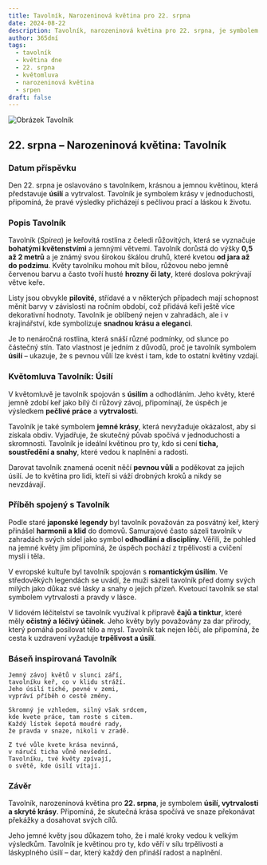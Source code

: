 ```yaml
---
title: Tavolník, Narozeninová květina pro 22. srpna
date: 2024-08-22
description: Tavolník, narozeninová květina pro 22. srpna, je symbolem Úsilí. Objevte její jedinečný význam, fascinující příběhy a poezii, která oslavuje její krásu.
author: 365dní
tags:
  - tavolník
  - květina dne
  - 22. srpna
  - květomluva
  - narozeninová květina
  - srpen
draft: false
---
```


![Obrázek Tavolník](https://cdn.pixabay.com/photo/2022/05/08/07/44/flowers-7181453_1280.jpg#center)


## 22. srpna – Narozeninová květina: Tavolník

### Datum příspěvku

Den 22. srpna je oslavováno s tavolníkem, krásnou a jemnou květinou, která představuje **úsilí** a vytrvalost. Tavolník je symbolem krásy v jednoduchosti, připomíná, že pravé výsledky přicházejí s pečlivou prací a láskou k životu.

### Popis Tavolník

Tavolník (_Spirea_) je keřovitá rostlina z čeledi růžovitých, která se vyznačuje **bohatými květenstvími** a jemnými větvemi. Tavolník dorůstá do výšky **0,5 až 2 metrů** a je známý svou širokou škálou druhů, které kvetou **od jara až do podzimu**. Květy tavolníku mohou mít bílou, růžovou nebo jemně červenou barvu a často tvoří husté **hrozny či laty**, které doslova pokrývají větve keře.

Listy jsou obvykle **pilovité**, střídavé a v některých případech mají schopnost měnit barvy v závislosti na ročním období, což přidává keři ještě více dekorativní hodnoty. Tavolník je oblíbený nejen v zahradách, ale i v krajinářství, kde symbolizuje **snadnou krásu a eleganci**.

Je to nenáročná rostlina, která snáší různé podmínky, od slunce po částečný stín. Tato vlastnost je jedním z důvodů, proč je tavolník symbolem **úsilí** – ukazuje, že s pevnou vůlí lze kvést i tam, kde to ostatní květiny vzdají.

### Květomluva Tavolník: Úsilí

V květomluvě je tavolník spojován s **úsilím** a odhodláním. Jeho květy, které jemně zdobí keř jako bílý či růžový závoj, připomínají, že úspěch je výsledkem **pečlivé práce** a **vytrvalosti**.

Tavolník je také symbolem **jemné krásy**, která nevyžaduje okázalost, aby si získala obdiv. Vyjadřuje, že skutečný půvab spočívá v jednoduchosti a skromnosti. Tavolník je ideální květinou pro ty, kdo si cení **ticha, soustředění a snahy**, které vedou k naplnění a radosti.

Darovat tavolník znamená ocenit něčí **pevnou vůli** a poděkovat za jejich úsilí. Je to květina pro lidi, kteří si váží drobných kroků a nikdy se nevzdávají.

### Příběh spojený s Tavolník

Podle staré **japonské legendy** byl tavolník považován za posvátný keř, který přinášel **harmonii a klid** do domovů. Samurajové často sázeli tavolník v zahradách svých sídel jako symbol **odhodlání a disciplíny**. Věřili, že pohled na jemné květy jim připomíná, že úspěch pochází z trpělivosti a cvičení mysli i těla.

V evropské kultuře byl tavolník spojován s **romantickým úsilím**. Ve středověkých legendách se uvádí, že muži sázeli tavolník před domy svých milých jako důkaz své lásky a snahy o jejich přízeň. Kvetoucí tavolník se stal symbolem vytrvalosti a pravdy v lásce.

V lidovém léčitelství se tavolník využíval k přípravě **čajů a tinktur**, které měly **očistný a léčivý účinek**. Jeho květy byly považovány za dar přírody, který pomáhá posilovat tělo a mysl. Tavolník tak nejen léčí, ale připomíná, že cesta k uzdravení vyžaduje **trpělivost a úsilí**.

### Báseň inspirovaná Tavolník

```
Jemný závoj květů v slunci září,  
tavolníku keř, co v klidu stráží.  
Jeho úsilí tiché, pevné v zemi,  
vypráví příběh o cestě změny.  

Skromný je vzhledem, silný však srdcem,  
kde kvete práce, tam roste s citem.  
Každý lístek šepotá moudré rady,  
že pravda v snaze, nikoli v zradě.  

Z tvé vůle kvete krása nevinná,  
v náručí ticha vůně nevšední.  
Tavolníku, tvé květy zpívají,  
o světě, kde úsilí vítají.  
```

### Závěr

Tavolník, narozeninová květina pro **22. srpna**, je symbolem **úsilí, vytrvalosti a skryté krásy**. Připomíná, že skutečná krása spočívá ve snaze překonávat překážky a dosahovat svých cílů.

Jeho jemné květy jsou důkazem toho, že i malé kroky vedou k velkým výsledkům. Tavolník je květinou pro ty, kdo věří v sílu trpělivosti a láskyplného úsilí – dar, který každý den přináší radost a naplnění.